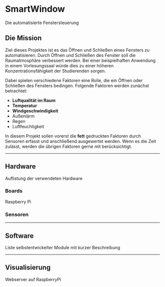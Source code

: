 # SmartWindow
Die automatisierte Fenstersteuerung

## Die Mission
Ziel dieses Projektes ist es das Öffnen und Schließen eines Fensters zu automatisieren. Durch Öffnen und Schließen des Fenster soll die Raumatmosphäre verbessert werden. Bei einer beispielhaften Anwendung in einem Vorlesungssaal würde dies zu einer höheren Konzentrationsfähigkeit der Studierenden sorgen.

Dabei spielen verschiedene Faktoren eine Rolle, die ein Öffnen oder Schließen des Fensters bedingen.
Folgende Faktoren werden zunächst betrachtet:  

* **Luftqualität im Raum**
* **Temperatur**
* **Windgeschwindigkeit**
* Außenlärm
* Regen
* Luftfeuchtigkeit

In diesem Projekt sollen vorerst die **fett** gedruckten Faktoren durch Sensoren erfasst und anschließend ausgewertet werden. Wenn es die Zeit zulässt, werden die übrigen Faktoren gerne mit berücksichtigt.

---

## Hardware
Auflistung der verwendeten Hardware

### Boards
Raspberry Pi

### Sensoren

---

## Software
Liste selbstentwickelter Module mit kurzer Beschreibung

<!---
##### *sw_comms.h*
stellt eine einfache Kommunikationsschnittstelle für das Senden und Empfangen von Sensordaten bzw. Aktorbefehlen zur Verfügung
-->

---

## Visualisierung
Webserver auf RaspberryPi
